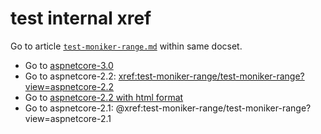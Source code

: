 # test internal xref

Go to article [`test-moniker-range.md`](https://github.com/v-pegao/test-ppe-719/blob/190814-v2-ad/test-ppe-719/test-moniker-range/test-moniker-range.md) within same docset.

- Go to [aspnetcore-3.0](xref:test-moniker-range/test-moniker-range?view=aspnetcore-3.0)
- Go to aspnetcore-2.2: <xref:test-moniker-range/test-moniker-range?view=aspnetcore-2.2>
- Go to <a href="xref:test-moniker-range/test-moniker-range?view=aspnetcore-2.2">aspnetcore-2.2 with html format</a>
- Go to aspnetcore-2.1: @xref:test-moniker-range/test-moniker-range?view=aspnetcore-2.1
